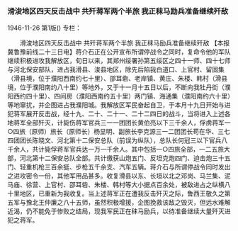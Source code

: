 ### 滑浚地区四天反击战中  共歼蒋军两个半旅  我正秣马励兵准备继续歼敌

1946-11-26
第1版()
专栏：

　　滑浚地区四天反击战中
    共歼蒋军两个半旅
    我正秣马励兵准备继续歼敌
    【本报冀鲁豫前线二十三日电】蒋介石正在公开宣布所谓停战令之同时，复命令他的军队继续积极进攻我解放区，旬日以来，其郑州绥署孙第五绥区之四十一师、四十七师与河北保安部队，进占我滑县、浚县地区，除先后陷我白道口、上官村、留固集（滑县境，位于濮阳西南约七十里）、邵耳砦、老岸镇、黄庄、朱楼、韩村（滑县境，位于濮阳南约八十里）等地外，又于十一月十五日以后，不断向我牡丹街（濮阳西约四十里）、四间房（濮阳西南约五十里）两门镇、海通集（濮阳南约六十里）等地窜扰，并企图进占我濮阳城。我解放区军民奋起自卫，于本月十九日开始与进犯蒋军展开反击战，经十九、二十、二十一、二十二四日的战斗，当将进入上述各地蒋军全部歼灭，计毙伤蒋军官兵三一一团团长黄伯亮以下三千余人，俘虏蒋军一○四旅（原师）旅长（原师长）杨显明、副旅长李克源三一二团团长苟在华、三七四团团长陈晓文、河北第十二保安总队（前误为纵队），总队长何冠三以下官兵八千余人，共计毙俘蒋军官兵达一万一千余人。其中包括一○四旅全部，一二五旅大部，河北第十二保安总队全部。共计缴获山炮五门、反坦克炮四门、迫击炮三十五门、轻重机枪三百余挺、步枪五千余支、汽车五辆。蒋介石与所谓停战令同时发出之进攻密令一份，其他军用品甚多。收复滑县以东、长垣以北之邓岗、马兰集、泥马庙、徐营、上官村、邵耳砦、朱楼、韩村等大小据点百余处，被敌进占之纵横八十里地区，已重新为我收复。当上述蒋军正在遭我反击歼灭之际，鲁西王敬久之第五军与豫北王仲廉之八十五师，虽然积极增援，企图挽救该敌之毁灭，但远水难解近渴，仍不能免于惨败之结局，现我军民正在秣马励兵，以待准备继续大量歼灭进犯之蒋军。

